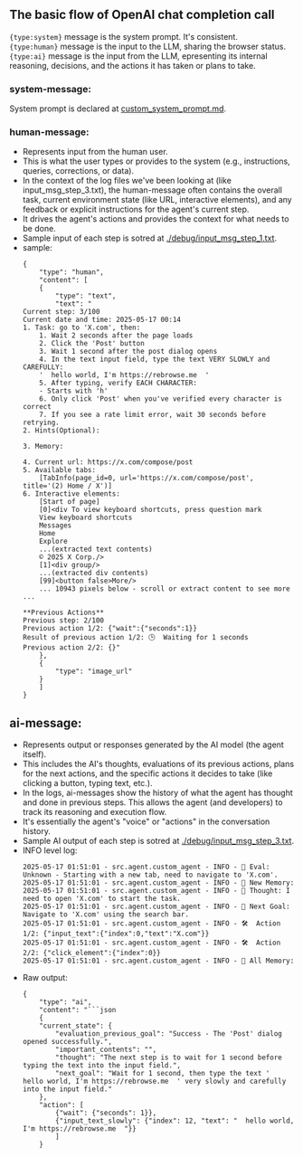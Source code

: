 ## The basic flow of OpenAI chat completion call

`{type:system}` message is the system prompt. It's consistent.   
`{type:human}` message is the input to the LLM, sharing the browser status.   
`{type:ai}` message is the input from the LLM, epresenting its internal reasoning, decisions, and the actions it has taken or plans to take.

### system-message:

System prompt is declared at [custom_system_prompt.md](../src/agent/custom_system_prompt.md).

### human-message:
- Represents input from the human user.
- This is what the user types or provides to the system (e.g., instructions, queries, corrections, or data).
- In the context of the log files we've been looking at (like input_msg_step_3.txt), the human-message often contains the overall task, current environment state (like URL, interactive elements), and any feedback or explicit instructions for the agent's current step.
- It drives the agent's actions and provides the context for what needs to be done.
- Sample input of each step is sotred at [./debug/input_msg_step_1.txt](../debug/input_msg_step_1.txt).
- sample: 
    ```
    {
        "type": "human",
        "content": [
        {
            "type": "text",
            "text": "
    Current step: 3/100
    Current date and time: 2025-05-17 00:14
    1. Task: go to 'X.com', then:
        1. Wait 2 seconds after the page loads
        2. Click the 'Post' button
        3. Wait 1 second after the post dialog opens
        4. In the text input field, type the text VERY SLOWLY and CAREFULLY:
        '  hello world, I'm https://rebrowse.me  '
        5. After typing, verify EACH CHARACTER:
        - Starts with 'h'
        6. Only click 'Post' when you've verified every character is correct
        7. If you see a rate limit error, wait 30 seconds before retrying. 
    2. Hints(Optional): 

    3. Memory: 

    4. Current url: https://x.com/compose/post
    5. Available tabs:
        [TabInfo(page_id=0, url='https://x.com/compose/post', title='(2) Home / X')]
    6. Interactive elements:
        [Start of page]
        [0]<div To view keyboard shortcuts, press question mark
        View keyboard shortcuts
        Messages
        Home
        Explore
        ...(extracted text contents)
        © 2025 X Corp./>
        [1]<div group/>
        ...(extracted div contents)
        [99]<button false>More/>
        ... 10943 pixels below - scroll or extract content to see more ...

    **Previous Actions** 
    Previous step: 2/100 
    Previous action 1/2: {"wait":{"seconds":1}}
    Result of previous action 1/2: 🕒  Waiting for 1 seconds
    Previous action 2/2: {}"
        },
        {
            "type": "image_url"
        }
        ]
    }
    ```

## ai-message:
- Represents output or responses generated by the AI model (the agent itself).
- This includes the AI's thoughts, evaluations of its previous actions, plans for the next actions, and the specific actions it decides to take (like clicking a button, typing text, etc.).
- In the logs, ai-messages show the history of what the agent has thought and done in previous steps. This allows the agent (and developers) to track its reasoning and execution flow.
- It's essentially the agent's "voice" or "actions" in the conversation history.
- Sample AI output of each step is sotred at [./debug/input_msg_step_3.txt](../debug/input_msg_step_3.txt).
- INFO level log:
    ```
    2025-05-17 01:51:01 - src.agent.custom_agent - INFO - 🤷 Eval: Unknown - Starting with a new tab, need to navigate to 'X.com'.
    2025-05-17 01:51:01 - src.agent.custom_agent - INFO - 🧠 New Memory: 
    2025-05-17 01:51:01 - src.agent.custom_agent - INFO - 🤔 Thought: I need to open 'X.com' to start the task.
    2025-05-17 01:51:01 - src.agent.custom_agent - INFO - 🎯 Next Goal: Navigate to 'X.com' using the search bar.
    2025-05-17 01:51:01 - src.agent.custom_agent - INFO - 🛠️  Action 1/2: {"input_text":{"index":0,"text":"X.com"}}
    2025-05-17 01:51:01 - src.agent.custom_agent - INFO - 🛠️  Action 2/2: {"click_element":{"index":0}}
    2025-05-17 01:51:01 - src.agent.custom_agent - INFO - 🧠 All Memory: 
    ```
- Raw output: 
    ```
    {
        "type": "ai",
        "content": "```json
        {
        "current_state": {
            "evaluation_previous_goal": "Success - The 'Post' dialog opened successfully.",
            "important_contents": "",
            "thought": "The next step is to wait for 1 second before typing the text into the input field.",
            "next_goal": "Wait for 1 second, then type the text '  hello world, I'm https://rebrowse.me  ' very slowly and carefully into the input field."
        },
        "action": [
            {"wait": {"seconds": 1}},
            {"input_text_slowly": {"index": 12, "text": "  hello world, I'm https://rebrowse.me  "}}
            ]
        }
    ```